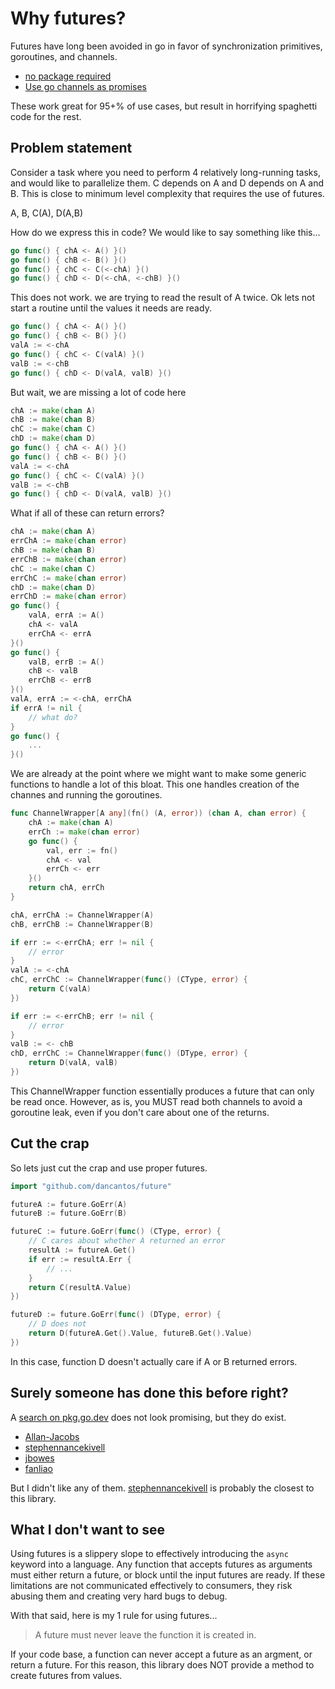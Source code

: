 # Why futures?

Futures have long been avoided in go in favor of synchronization primitives, goroutines, and channels.

- [no package required](https://appliedgo.net/futures/)
- [Use go channels as promises](https://levelup.gitconnected.com/use-go-channels-as-promises-and-async-await-ee62d93078ec)

These work great for 95+% of use cases, but result in horrifying spaghetti code for the rest.

## Problem statement

Consider a task where you need to perform 4 relatively long-running tasks, and would like to parallelize them. C depends on A and D depends on A and B. This is close to minimum level complexity that requires the use of futures.

A, B, C(A), D(A,B)

How do we express this in code? We would like to say something like this...

```go
go func() { chA <- A() }()
go func() { chB <- B() }()
go func() { chC <- C(<-chA) }()
go func() { chD <- D(<-chA, <-chB) }()
```

This does not work. we are trying to read the result of A twice. Ok lets not start a routine until the values it needs are ready.

```go
go func() { chA <- A() }()
go func() { chB <- B() }()
valA := <-chA
go func() { chC <- C(valA) }()
valB := <-chB
go func() { chD <- D(valA, valB) }()
```

But wait, we are missing a lot of code here

```go
chA := make(chan A)
chB := make(chan B)
chC := make(chan C)
chD := make(chan D)
go func() { chA <- A() }()
go func() { chB <- B() }()
valA := <-chA
go func() { chC <- C(valA) }()
valB := <-chB
go func() { chD <- D(valA, valB) }()
```

What if all of these can return errors?

```go
chA := make(chan A)
errChA := make(chan error)
chB := make(chan B)
errChB := make(chan error)
chC := make(chan C)
errChC := make(chan error)
chD := make(chan D)
errChD := make(chan error)
go func() {
    valA, errA := A()
    chA <- valA
    errChA <- errA
}()
go func() {
    valB, errB := A()
    chB <- valB
    errChB <- errB
}()
valA, errA := <-chA, errChA
if errA != nil {
    // what do?
}
go func() {
    ...
}()
```

We are already at the point where we might want to make some generic functions to handle a lot of this bloat. This one handles creation of the channes and running the goroutines.

```go
func ChannelWrapper[A any](fn() (A, error)) (chan A, chan error) {
    chA := make(chan A)
    errCh := make(chan error)
    go func() {
        val, err := fn()
        chA <- val
        errCh <- err
    }()
    return chA, errCh
}

chA, errChA := ChannelWrapper(A)
chB, errChB := ChannelWrapper(B)

if err := <-errChA; err != nil {
    // error
}
valA := <-chA
chC, errChC := ChannelWrapper(func() (CType, error) {
    return C(valA)
})

if err := <-errChB; err != nil {
    // error
}
valB := <- chB
chD, errChC := ChannelWrapper(func() (DType, error) {
    return D(valA, valB)
})
```

This ChannelWrapper function essentially produces a future that can only be read once. However, as is, you MUST read both channels to avoid a goroutine leak, even if you don't care about one of the returns.

## Cut the crap

So lets just cut the crap and use proper futures.

```go
import "github.com/dancantos/future"

futureA := future.GoErr(A)
futureB := future.GoErr(B)

futureC := future.GoErr(func() (CType, error) {
    // C cares about whether A returned an error
    resultA := futureA.Get()
    if err := resultA.Err {
        // ...
    }
    return C(resultA.Value)
})

futureD := future.GoErr(func() (DType, error) {
    // D does not
    return D(futureA.Get().Value, futureB.Get().Value)
})
```

In this case, function D doesn't actually care if A or B returned errors.

## Surely someone has done this before right?

A [search on pkg.go.dev](https://pkg.go.dev/search?q=future&m=) does not look promising, but they do exist.

- [Allan-Jacobs](https://pkg.go.dev/github.com/Allan-Jacobs/go-futures)
- [stephennancekivell](https://pkg.go.dev/github.com/stephennancekivell/go-future)
- [jbowes](https://pkg.go.dev/github.com/jbowes/future)
- [fanliao](https://pkg.go.dev/github.com/fanliao/go-promise)

But I didn't like any of them. [stephennancekivell](https://pkg.go.dev/github.com/stephennancekivell/go-future) is probably the closest to this library.

## What I don't want to see

Using futures is a slippery slope to effectively introducing the `async` keyword into a language. Any function that accepts futures as arguments must either return a future, or block until the input futures are ready. If these limitations are not communicated effectively to consumers, they risk abusing them and creating very hard bugs to debug.

With that said, here is my 1 rule for using futures...

> A future must never leave the function it is created in.

If your code base, a function can never accept a future as an argment, or return a future. For this reason, this library does NOT provide a method to create futures from values.
